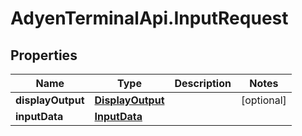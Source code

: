 # AdyenTerminalApi.InputRequest

## Properties

Name | Type | Description | Notes
------------ | ------------- | ------------- | -------------
**displayOutput** | [**DisplayOutput**](DisplayOutput.md) |  | [optional] 
**inputData** | [**InputData**](InputData.md) |  | 


